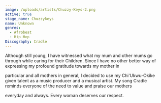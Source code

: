 ```yaml
---
image: /uploads/artists/Chuzzy-Keys-2.png
active: true
stage_name: Chuzzykeys
name: Unknown
genres:
  - Afrobeat
  - Hip Hop
Discography: Cradle
---
```

Although still young, I have witnessed what my mum and other mums go through while caring for their Children. Since I have no other better way of expressing my profound gratitude towards my mother in

particular and all mothers in general, I decided to use my Chi'Ukwu-Okike given talent as a music producer and a musical artist. My song Cradle reminds everyone of the need to value and praise our mothers

everyday and always. Every woman deserves our respect.